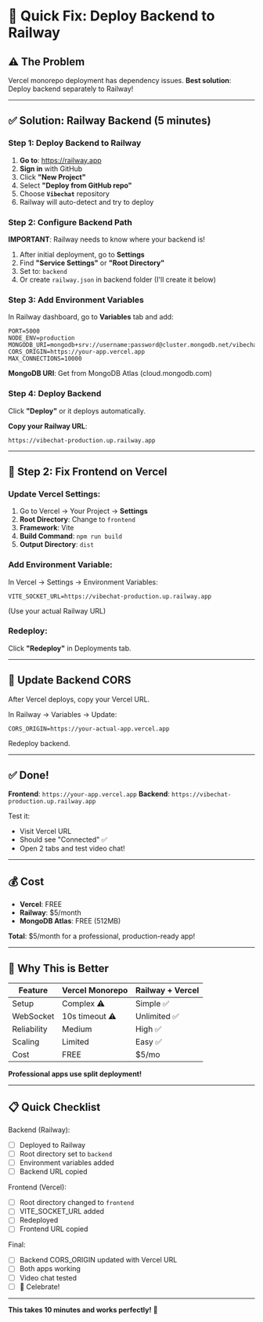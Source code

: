 # 🚀 Quick Fix: Deploy Backend to Railway

## ⚠️ The Problem

Vercel monorepo deployment has dependency issues. **Best solution**: Deploy backend separately to Railway!

---

## ✅ Solution: Railway Backend (5 minutes)

### Step 1: Deploy Backend to Railway

1. **Go to**: https://railway.app
2. **Sign in** with GitHub
3. Click **"New Project"**
4. Select **"Deploy from GitHub repo"**
5. Choose **`Vibechat`** repository
6. Railway will auto-detect and try to deploy

### Step 2: Configure Backend Path

**IMPORTANT**: Railway needs to know where your backend is!

1. After initial deployment, go to **Settings**
2. Find **"Service Settings"** or **"Root Directory"**
3. Set to: `backend`
4. Or create `railway.json` in backend folder (I'll create it below)

### Step 3: Add Environment Variables

In Railway dashboard, go to **Variables** tab and add:

```
PORT=5000
NODE_ENV=production
MONGODB_URI=mongodb+srv://username:password@cluster.mongodb.net/vibechat
CORS_ORIGIN=https://your-app.vercel.app
MAX_CONNECTIONS=10000
```

**MongoDB URI**: Get from MongoDB Atlas (cloud.mongodb.com)

### Step 4: Deploy Backend

Click **"Deploy"** or it deploys automatically.

**Copy your Railway URL**: 
```
https://vibechat-production.up.railway.app
```

---

## 📱 Step 2: Fix Frontend on Vercel

### Update Vercel Settings:

1. Go to Vercel → Your Project → **Settings**
2. **Root Directory**: Change to `frontend`
3. **Framework**: Vite
4. **Build Command**: `npm run build`
5. **Output Directory**: `dist`

### Add Environment Variable:

In Vercel → Settings → Environment Variables:

```
VITE_SOCKET_URL=https://vibechat-production.up.railway.app
```
(Use your actual Railway URL)

### Redeploy:

Click **"Redeploy"** in Deployments tab.

---

## 🔄 Update Backend CORS

After Vercel deploys, copy your Vercel URL.

In Railway → Variables → Update:

```
CORS_ORIGIN=https://your-actual-app.vercel.app
```

Redeploy backend.

---

## ✅ Done!

**Frontend**: `https://your-app.vercel.app`
**Backend**: `https://vibechat-production.up.railway.app`

Test it:
- Visit Vercel URL
- Should see "Connected" ✅
- Open 2 tabs and test video chat!

---

## 💰 Cost

- **Vercel**: FREE
- **Railway**: $5/month
- **MongoDB Atlas**: FREE (512MB)

**Total**: $5/month for a professional, production-ready app!

---

## 🎯 Why This is Better

| Feature | Vercel Monorepo | Railway + Vercel |
|---------|-----------------|------------------|
| Setup | Complex ⚠️ | Simple ✅ |
| WebSocket | 10s timeout ⚠️ | Unlimited ✅ |
| Reliability | Medium | High ✅ |
| Scaling | Limited | Easy ✅ |
| Cost | FREE | $5/mo |

**Professional apps use split deployment!**

---

## 📋 Quick Checklist

Backend (Railway):
- [ ] Deployed to Railway
- [ ] Root directory set to `backend`
- [ ] Environment variables added
- [ ] Backend URL copied

Frontend (Vercel):
- [ ] Root directory changed to `frontend`
- [ ] VITE_SOCKET_URL added
- [ ] Redeployed
- [ ] Frontend URL copied

Final:
- [ ] Backend CORS_ORIGIN updated with Vercel URL
- [ ] Both apps working
- [ ] Video chat tested
- [ ] 🎉 Celebrate!

---

**This takes 10 minutes and works perfectly!** 🚀

